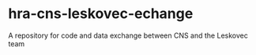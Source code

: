 # hra-cns-leskovec-echange
 A repository for code and data exchange between CNS and the Leskovec team

